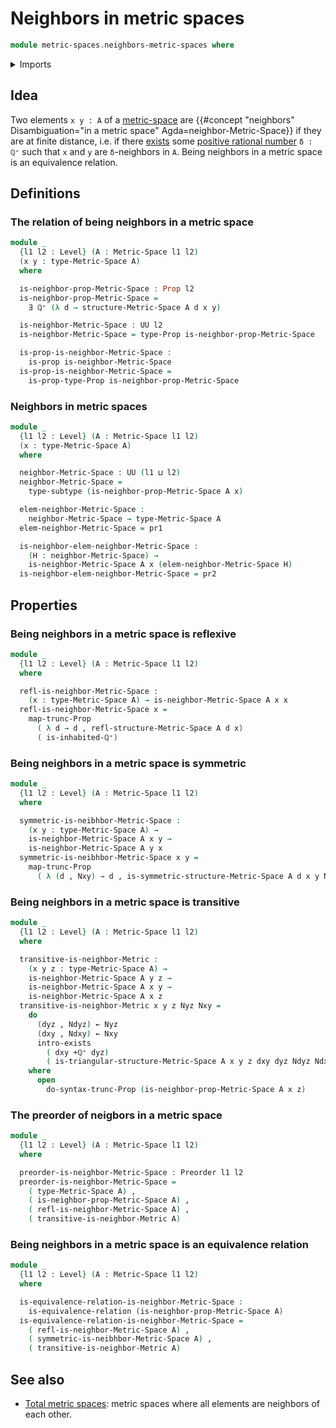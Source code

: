 # Neighbors in metric spaces

```agda
module metric-spaces.neighbors-metric-spaces where
```

<details><summary>Imports</summary>

```agda
open import elementary-number-theory.positive-rational-numbers

open import foundation.dependent-pair-types
open import foundation.equivalence-relations
open import foundation.existential-quantification
open import foundation.function-types
open import foundation.functoriality-propositional-truncation
open import foundation.propositional-truncations
open import foundation.propositions
open import foundation.subtypes
open import foundation.universe-levels

open import metric-spaces.metric-spaces

open import order-theory.preorders
```

</details>

## Idea

Two elements `x y : A` of a [metric-space](metric-spaces.metric-spaces.md) are
{{#concept "neighbors" Disambiguation="in a metric space" Agda=neighbor-Metric-Space}}
if they are at finite distance, i.e. if there
[exists](foundation.existential-quantification.md) some
[positive rational number](elementary-number-theory.positive-rational-numbers.md)
`δ : ℚ⁺` such that `x` and `y` are `δ`-neighbors in `A`. Being neighbors in a
metric space is an equivalence relation.

## Definitions

### The relation of being neighbors in a metric space

```agda
module _
  {l1 l2 : Level} (A : Metric-Space l1 l2)
  (x y : type-Metric-Space A)
  where

  is-neighbor-prop-Metric-Space : Prop l2
  is-neighbor-prop-Metric-Space =
    ∃ ℚ⁺ (λ d → structure-Metric-Space A d x y)

  is-neighbor-Metric-Space : UU l2
  is-neighbor-Metric-Space = type-Prop is-neighbor-prop-Metric-Space

  is-prop-is-neighbor-Metric-Space :
    is-prop is-neighbor-Metric-Space
  is-prop-is-neighbor-Metric-Space =
    is-prop-type-Prop is-neighbor-prop-Metric-Space
```

### Neighbors in metric spaces

```agda
module _
  {l1 l2 : Level} (A : Metric-Space l1 l2)
  (x : type-Metric-Space A)
  where

  neighbor-Metric-Space : UU (l1 ⊔ l2)
  neighbor-Metric-Space =
    type-subtype (is-neighbor-prop-Metric-Space A x)

  elem-neighbor-Metric-Space :
    neighbor-Metric-Space → type-Metric-Space A
  elem-neighbor-Metric-Space = pr1

  is-neighbor-elem-neighbor-Metric-Space :
    (H : neighbor-Metric-Space) →
    is-neighbor-Metric-Space A x (elem-neighbor-Metric-Space H)
  is-neighbor-elem-neighbor-Metric-Space = pr2
```

## Properties

### Being neighbors in a metric space is reflexive

```agda
module _
  {l1 l2 : Level} (A : Metric-Space l1 l2)
  where

  refl-is-neighbor-Metric-Space :
    (x : type-Metric-Space A) → is-neighbor-Metric-Space A x x
  refl-is-neighbor-Metric-Space x =
    map-trunc-Prop
      ( λ d → d , refl-structure-Metric-Space A d x)
      ( is-inhabited-ℚ⁺)
```

### Being neighbors in a metric space is symmetric

```agda
module _
  {l1 l2 : Level} (A : Metric-Space l1 l2)
  where

  symmetric-is-neibhbor-Metric-Space :
    (x y : type-Metric-Space A) →
    is-neighbor-Metric-Space A x y →
    is-neighbor-Metric-Space A y x
  symmetric-is-neibhbor-Metric-Space x y =
    map-trunc-Prop
      ( λ (d , Nxy) → d , is-symmetric-structure-Metric-Space A d x y Nxy)
```

### Being neighbors in a metric space is transitive

```agda
module _
  {l1 l2 : Level} (A : Metric-Space l1 l2)
  where

  transitive-is-neighbor-Metric :
    (x y z : type-Metric-Space A) →
    is-neighbor-Metric-Space A y z →
    is-neighbor-Metric-Space A x y →
    is-neighbor-Metric-Space A x z
  transitive-is-neighbor-Metric x y z Nyz Nxy =
    do
      (dyz , Ndyz) ← Nyz
      (dxy , Ndxy) ← Nxy
      intro-exists
        ( dxy +ℚ⁺ dyz)
        ( is-triangular-structure-Metric-Space A x y z dxy dyz Ndyz Ndxy)
    where
      open
        do-syntax-trunc-Prop (is-neighbor-prop-Metric-Space A x z)
```

### The preorder of neigbors in a metric space

```agda
module _
  {l1 l2 : Level} (A : Metric-Space l1 l2)
  where

  preorder-is-neighbor-Metric-Space : Preorder l1 l2
  preorder-is-neighbor-Metric-Space =
    ( type-Metric-Space A) ,
    ( is-neighbor-prop-Metric-Space A) ,
    ( refl-is-neighbor-Metric-Space A) ,
    ( transitive-is-neighbor-Metric A)
```

### Being neighbors in a metric space is an equivalence relation

```agda
module _
  {l1 l2 : Level} (A : Metric-Space l1 l2)
  where

  is-equivalence-relation-is-neighbor-Metric-Space :
    is-equivalence-relation (is-neighbor-prop-Metric-Space A)
  is-equivalence-relation-is-neighbor-Metric-Space =
    ( refl-is-neighbor-Metric-Space A) ,
    ( symmetric-is-neibhbor-Metric-Space A) ,
    ( transitive-is-neighbor-Metric A)
```

## See also

- [Total metric spaces](metric-spaces.total-metric-spaces.md): metric spaces
  where all elements are neighbors of each other.
